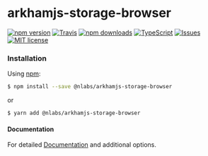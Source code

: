 # arkhamjs-storage-browser

[![npm version](https://img.shields.io/npm/v/arkhamjs-storage-browser.svg?style=flat-square)](https://www.npmjs.com/package/arkhamjs-storage-browser)
[![Travis](https://img.shields.io/travis/nitrogenlabs/arkhamjs-storage-browser.svg?style=flat-square)](https://travis-ci.org/nitrogenlabs/arkhamjs-storage-browser)
[![npm downloads](https://img.shields.io/npm/dm/arkhamjs-storage-browser.svg?style=flat-square)](https://www.npmjs.com/package/arkhamjs-storage-browser)
[![TypeScript](https://badges.frapsoft.com/typescript/version/typescript-next.svg?v=101)](https://github.com/ellerbrock/typescript-badges/)
[![Issues](http://img.shields.io/github/issues/nitrogenlabs/arkhamjs-storage-browser.svg?style=flat-square)](https://github.com/nitrogenlabs/arkhamjs-storage-browser/issues)
[![MIT license](http://img.shields.io/badge/license-MIT-brightgreen.svg?style=flat-square)](http://opensource.org/licenses/MIT)

### Installation

Using [npm](https://www.npmjs.com/):
```bash
$ npm install --save @nlabs/arkhamjs-storage-browser
```
or
```bash
$ yarn add @nlabs/arkhamjs-storage-browser
```

#### Documentation

For detailed [Documentation](http://www.arkhamjs.com) and additional options.
